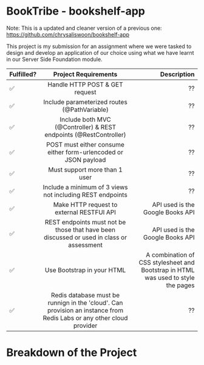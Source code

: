 # BookTribe - bookshelf-app

Note: This is a updated and cleaner version of a previous one: https://github.com/chrysaliswoon/bookshelf-app 

This project is my submission for an assignment where we were tasked to design and develop an application of our choice using what we have learnt in our Server Side Foundation module.

| Fulfilled? | Project Requirements | Description |
| ------------- |:-------------:| -----:|
| :white_check_mark:| Handle HTTP POST & GET request|  ??  |
| :white_check_mark:| Include parameterized routes (@PathVariable)|  ??  |
| :white_check_mark:| Include both MVC (@Controller) & REST endpoints (@RestController)| ?? |
| :white_check_mark:| POST must either consume either form-urlencoded or JSON payload |  ??  |
| :white_check_mark:| Must support more than 1 user|  ??  |
| :white_check_mark:|Include a minimum of 3 views not including REST endpoints|  ??  |
| :white_check_mark:| Make HTTP request to external RESTFUl API | API used is the Google Books API |
| :white_check_mark:| REST endpoints must not be those that have been discussed or used in class or assessment | API used is the Google Books API |
| :white_check_mark:| Use Bootstrap in your HTML | A combination of CSS stylesheet and Bootstrap in HTML was used to style the pages |
| :white_check_mark:|Redis database must be runnign in the 'cloud'. Can provision an instance from Redis Labs or any other cloud provider| ?? |


# Breakdown of the Project